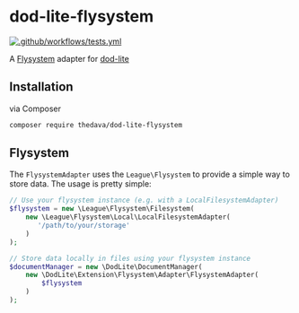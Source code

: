 # dod-lite-flysystem

[![.github/workflows/tests.yml](https://github.com/thedava/dod-lite-flysystem/actions/workflows/tests.yml/badge.svg)](https://github.com/thedava/dod-lite-flysystem/actions/workflows/tests.yml)

A [Flysystem](https://github.com/thephpleague/flysystem) adapter for [dod-lite](https://github.com/thedava/dod-lite)

## Installation

via Composer

```bash
composer require thedava/dod-lite-flysystem
```

## Flysystem

The `FlysystemAdapter` uses the `League\Flysystem` to provide a simple way to store data. The usage is pretty simple:

```php
// Use your flysystem instance (e.g. with a LocalFilesystemAdapter)
$flysystem = new \League\Flysystem\Filesystem(
    new \League\Flysystem\Local\LocalFilesystemAdapter(
       '/path/to/your/storage'
    )
);

// Store data locally in files using your flysystem instance
$documentManager = new \DodLite\DocumentManager(
    new \DodLite\Extension\Flysystem\Adapter\FlysystemAdapter(
        $flysystem
    )
);
```
